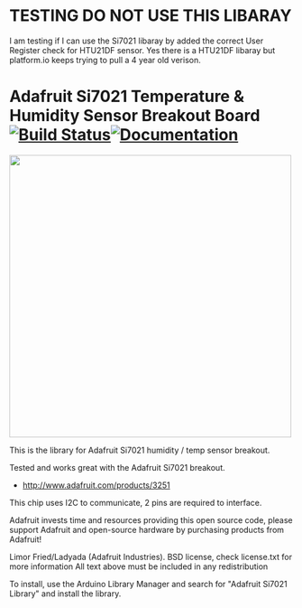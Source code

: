 # TESTING DO NOT USE THIS LIBARAY
I am testing if I can use the Si7021 libaray by added the correct User Register check for HTU21DF sensor. Yes there is a HTU21DF libaray but platform.io keeps trying to pull a 4 year old verison.

# Adafruit Si7021 Temperature & Humidity Sensor Breakout Board [![Build Status](https://github.com/adafruit/Adafruit_Si7021/workflows/Arduino%20Library%20CI/badge.svg)](https://github.com/adafruit/Adafruit_Si7021/actions)[![Documentation](https://github.com/adafruit/ci-arduino/blob/master/assets/doxygen_badge.svg)](http://adafruit.github.io/Adafruit_Si7021/html/index.html)

<a href="https://www.adafruit.com/product/3251"><img src="assets/board.jpg?raw=true" width="500px"></a>

This is the library for Adafruit Si7021 humidity / temp sensor breakout.

Tested and works great with the Adafruit Si7021 breakout.
* http://www.adafruit.com/products/3251

This chip uses I2C to communicate, 2 pins are required to interface.

Adafruit invests time and resources providing this open source code, please support Adafruit and open-source hardware by purchasing products from Adafruit!

Limor Fried/Ladyada (Adafruit Industries).
BSD license, check license.txt for more information
All text above must be included in any redistribution

To install, use the Arduino Library Manager and search for "Adafruit Si7021 Library" and install the library.
